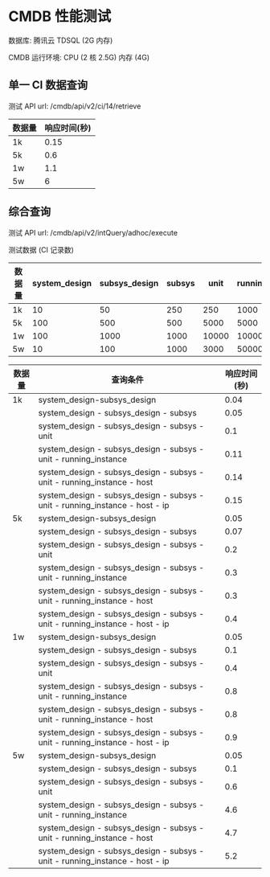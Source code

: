 # CMDB 性能测试

数据库: 腾讯云 TDSQL (2G 内存)

CMDB 运行环境: CPU (2 核 2.5G) 内存 (4G)

## 单一 CI 数据查询

测试 API url: /cmdb/api/v2/ci/14/retrieve

|数据量|响应时间(秒)|
|-----|--------|
|1k|0.15|
|5k|0.6|
|1w|1.1|
|5w|6|

## 综合查询

测试 API url: /cmdb/api/v2/intQuery/adhoc/execute

测试数据 (CI 记录数)

|数据量|system_design|subsys_design|subsys|unit|running_instance|host|ip_addr|
| ----- | --------- | ----------- | ---- | --- | ------------- | ---|-------|
|1k|10|50|250|250|1000|1000|1000|
|5k|100|500|500|5000|5000|5000|5000|
|1w|100|1000|1000|10000|10000|10000|10000|
|5w|10|100|1000|3000|50000|50000|50000|

| 数据量 | 查询条件                                                                     | 响应时间 (秒) |
| ------ | ---------------------------------------------------------------------------- | ------------- |
| 1k     | system_design-subsys_design                                                  | 0.04          |
|        | system_design - subsys_design - subsys                                       | 0.05          |
|        | system_design - subsys_design - subsys - unit                                | 0.1           |
|        | system_design - subsys_design - subsys - unit - running_instance             | 0.11          |
|        | system_design - subsys_design - subsys - unit - running_instance - host      | 0.14          |
|        | system_design - subsys_design - subsys - unit - running_instance - host - ip | 0.15          |
| 5k     | system_design-subsys_design                                                  | 0.05          |
|        | system_design - subsys_design - subsys                                       | 0.07          |
|        | system_design - subsys_design - subsys - unit                                | 0.2           |
|        | system_design - subsys_design - subsys - unit - running_instance             | 0.3           |
|        | system_design - subsys_design - subsys - unit - running_instance - host      | 0.3           |
|        | system_design - subsys_design - subsys - unit - running_instance - host - ip | 0.4           |
| 1w     | system_design-subsys_design                                                  | 0.05          |
|        | system_design - subsys_design - subsys                                       | 0.1           |
|        | system_design - subsys_design - subsys - unit                                | 0.4           |
|        | system_design - subsys_design - subsys - unit - running_instance             | 0.8           |
|        | system_design - subsys_design - subsys - unit - running_instance - host      | 0.8           |
|        | system_design - subsys_design - subsys - unit - running_instance - host - ip | 0.9           |
| 5w     | system_design-subsys_design                                                  | 0.05          |
|        | system_design - subsys_design - subsys                                       | 0.1           |
|        | system_design - subsys_design - subsys - unit                                | 0.6           |
|        | system_design - subsys_design - subsys - unit - running_instance             | 4.6           |
|        | system_design - subsys_design - subsys - unit - running_instance - host      | 4.7           |
|        | system_design - subsys_design - subsys - unit - running_instance - host - ip | 5.2           |
